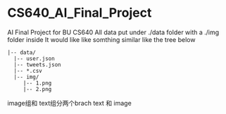# CS640_AI_Final_Project
AI Final Project for BU CS640 
All data put under ./data folder with a ./img folder inside
It would like like somthing similar like the tree below
```
|-- data/
  |-- user.json
  |-- tweets.json
  |-- *.csv
  |-- img/
     |-- 1.png
     |-- 2.png
```
image组和 text组分两个brach text 和 image
